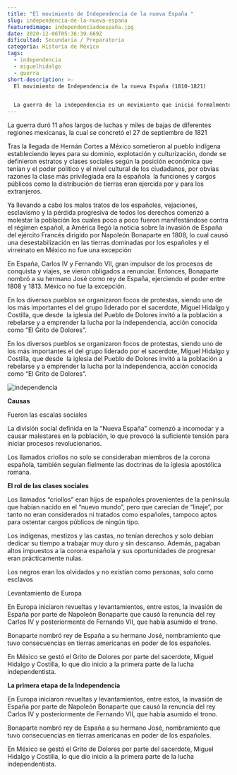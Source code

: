 ```yaml
---
title: "El movimiento de Independencia de la nueva España "
slug: independencia-de-la-nueva-espana
featuredimage: independenciadeespaña.jpg
date: 2020-12-06T05:36:39.669Z
dificultad: Secundaria / Preparatoria
categoria: Historia de México
tags:
  - independencia
  - miguelhidalgo
  - guerra
short-description: >-
  El movimiento de Independencia de la nueva España (1810-1821)


  La guerra de la independencia es un movimiento que inició formalmente con el grito de Dolores el 16 de sep. de 1810
---
```

La guerra duró 11 años largos de luchas y miles de bajas de diferentes regiones mexicanas, la cual se concretó el 27 de septiembre de 1821 

Tras la llegada de Hernán Cortes a México sometieron al pueblo indígena estableciendo leyes para su dominio, explotación y culturización, donde se definieron estratos y clases sociales según la posición económica que tenían y el poder político y el nivel cultural de los ciudadanos, por obvias razones la clase más privilegiada era la española  la funciones y cargos públicos como la distribución de tierras eran ejercida por y para los extranjeros.

Ya llevando a cabo los malos tratos de los españoles, vejaciones, esclavismo y la pérdida progresiva de todos los derechos comenzó a molestar la población los cuales poco a poco fueron manifestándose contra el régimen español, a América llegó la noticia sobre la invasión de España del ejército Francés dirigido por Napoleón Bonaparte en 1808, lo cual causó una desestabilización en las tierras dominadas por los españoles y el virreinato en México no fue una excepción 

En España, Carlos IV y Fernando VII, gran impulsor de los procesos de conquista y viajes, se vieron obligados a renunciar. Entonces, Bonaparte nombró a su hermano José como rey de España, ejerciendo el poder entre 1808 y 1813. México no fue la excepción.

En los diversos pueblos se organizaron focos de protestas, siendo uno de los más importantes el del grupo liderado por el sacerdote, Miguel Hidalgo y Costilla, que desde  la iglesia del Pueblo de Dolores invitó a la población a rebelarse y a emprender la lucha por la independencia, acción conocida como “El Grito de Dolores”.

En los diversos pueblos se organizaron focos de protestas, siendo uno de los más importantes el del grupo liderado por el sacerdote, Miguel Hidalgo y Costilla, que desde  la iglesia del Pueblo de Dolores invitó a la población a rebelarse y a emprender la lucha por la independencia, acción conocida como “El Grito de Dolores”.

![independencia](/assets/independencia.jpg "independencia ")

**Causas** 

Fueron las escalas sociales 

La división social definida en la “Nueva España” comenzó a incomodar y a causar malestares en la población, lo que provocó la suficiente tensión para iniciar procesos revolucionarios.

Los llamados criollos no solo se consideraban miembros de la corona española, también seguían fielmente las doctrinas de la iglesia apostólica romana.

**El rol de las clases sociales** 

Los llamados “criollos” eran hijos de españoles provenientes de la península que habían nacido en el “nuevo mundo”, pero que carecían de “linaje”, por tanto no eran considerados ni tratados como españoles, tampoco aptos para ostentar cargos públicos de ningún tipo.

Los indígenas, mestizos y las castas, no tenían derechos y solo debían dedicar su tiempo a trabajar muy duro y sin descanso. Además, pagaban altos impuestos a la corona española y sus oportunidades de progresar eran prácticamente nulas.

Los negros eran los olvidados y no existían como personas, solo como esclavos

Levantamiento de Europa 

En Europa iniciaron revueltas y levantamientos, entre estos, la invasión de España por parte de Napoleón Bonaparte que causó la renuncia del rey Carlos IV y posteriormente de Fernando VII, que había asumido el trono.

Bonaparte nombró rey de España a su hermano José, nombramiento que tuvo consecuencias en tierras americanas en poder de los españoles.

En México se gestó el Grito de Dolores por parte del sacerdote, Miguel Hidalgo y Costilla, lo que dio inicio a la primera parte de la lucha independentista.

**La primera etapa de la Independencia** 

En Europa iniciaron revueltas y levantamientos, entre estos, la invasión de España por parte de Napoleón Bonaparte que causó la renuncia del rey Carlos IV y posteriormente de Fernando VII, que había asumido el trono.

Bonaparte nombró rey de España a su hermano José, nombramiento que tuvo consecuencias en tierras americanas en poder de los españoles.

En México se gestó el Grito de Dolores por parte del sacerdote, Miguel Hidalgo y Costilla, lo que dio inicio a la primera parte de la lucha independentista.